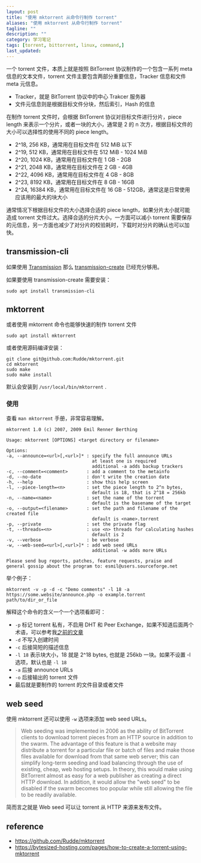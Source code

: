 ```yaml
---
layout: post
title: "使用 mktorrent 从命令行制作 torrent"
aliases: "使用 mktorrent 从命令行制作 torrent"
tagline: ""
description: ""
category: 学习笔记
tags: [torrent, bittorrent, linux, command,]
last_updated:
---
```


一个 torrent 文件，本质上就是按照 BitTorrent 协议制作的一个包含一系列 meta 信息的文本文件，torrent 文件主要包含两部分重要信息，Tracker 信息和文件 meta 元信息。

- Tracker，就是 BitTorrent 协议中的中心 Trakcer 服务器
- 文件元信息则是根据目标文件分块，然后索引，Hash 的信息

在制作 torrent 文件时，会根据 BitTorrent 协议对目标文件进行分片，piece length 来表示一个分片，或者一块的大小，通常是 2 的 n 次方，根据目标文件的大小可以选择性的使用不同的 piece length。

- 2^18, 256 KB，通常用在目标文件在 512 MiB 以下
- 2^19, 512 KB，通常用在目标文件在 512 MiB - 1024 MiB
- 2^20, 1024 KB，通常用在目标文件在 1 GB - 2GB
- 2^21, 2048 KB，通常用在目标文件在 2 GB - 4GB
- 2^22, 4096 KB，通常用在目标文件在 4 GB - 8GB
- 2^23, 8192 KB，通常用在目标文件在 8 GB - 16GB
- 2^24, 16384 KB，通常用在目标文件在 16 GB - 512GB，通常这是日常使用应该用的最大的块大小

通常情况下根据目标文件的大小选择合适的 piece length，如果分片太小就可能造成 torrent 文件过大。选择合适的分片大小，一方面可以减小 torrent 需要保存的元信息，另一方面也减少了对分片的校验耗时，下载时对分片的确认也可以加快。

## transmission-cli

如果使用 [Transmission](/post/2018/06/qnap-transmission.html) 那么 [transmission-create](https://github.com/tldr-pages/tldr/pull/3916/files) 已经充分够用。

如果要使用 transmission-create 需要安装：

	sudo apt install transmission-cli

## mktorrent

或者使用 mktorrent 命令也能够快速的制作 torrent 文件

	sudo apt install mktorrent

或者使用源码编译安装：

	git clone git@github.com:Rudde/mktorrent.git
	cd mktorrent
	sudo make
	sudo make install

默认会安装到 `/usr/local/bin/mktorrent` .

### 使用

查看 `man mktorrent` 手册，非常容易理解。

	mktorrent 1.0 (c) 2007, 2009 Emil Renner Berthing

	Usage: mktorrent [OPTIONS] <target directory or filename>

	Options:
	-a, --announce=<url>[,<url>]* : specify the full announce URLs
									at least one is required
									additional -a adds backup trackers
	-c, --comment=<comment>       : add a comment to the metainfo
	-d, --no-date                 : don't write the creation date
	-h, --help                    : show this help screen
	-l, --piece-length=<n>        : set the piece length to 2^n bytes,
									default is 18, that is 2^18 = 256kb
	-n, --name=<name>             : set the name of the torrent
									default is the basename of the target
	-o, --output=<filename>       : set the path and filename of the created file
									default is <name>.torrent
	-p, --private                 : set the private flag
	-t, --threads=<n>             : use <n> threads for calculating hashes
									default is 2
	-v, --verbose                 : be verbose
	-w, --web-seed=<url>[,<url>]* : add web seed URLs
									additional -w adds more URLs

	Please send bug reports, patches, feature requests, praise and
	general gossip about the program to: esmil@users.sourceforge.net

举个例子：

	mktorrent -v -p -d -c "Demo comments" -l 18 -a https://some.website/announce.php -o example.torrent path/to/dir_or_file

解释这个命令的含义一个一个选项看即可：

- `-p` 标记 torrent 私有，不启用 DHT 和 Peer Exchange，如果不知道后面两个术语，可以参考我[之前的文章](/post/2020/02/everything-related-about-bittorrent-and-pt.html)
- `-d` 不写入创建时间
- `-c` 后接简短的描述信息
- `-l 18` 表示块大小，18 就是 2^18 bytes, 也就是 256kb 一块。如果不设置 -l 选项，默认也是 `-l 18`
- `-a` 后接 announce URLs
- `-o` 后接输出的 torrent 文件
- 最后就是要制作的 torrent 的文件目录或者文件

## web seed
使用 mktorrent 还可以使用 `-w` 选项来添加 web seed URLs。

> Web seeding was implemented in 2006 as the ability of BitTorrent clients to download torrent pieces from an HTTP source in addition to the swarm. The advantage of this feature is that a website may distribute a torrent for a particular file or batch of files and make those files available for download from that same web server; this can simplify long-term seeding and load balancing through the use of existing, cheap, web hosting setups. In theory, this would make using BitTorrent almost as easy for a web publisher as creating a direct HTTP download. In addition, it would allow the "web seed" to be disabled if the swarm becomes too popular while still allowing the file to be readily available.

简而言之就是 Web seed 可以让 torrent 从 HTTP 来源来发布文件。

## reference

- <https://github.com/Rudde/mktorrent>
- <https://bytesized-hosting.com/pages/how-to-create-a-torrent-using-mktorrent>
